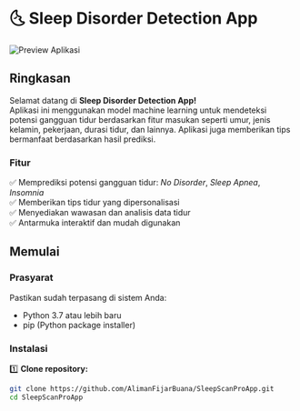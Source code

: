 # 🌜 Sleep Disorder Detection App

![Preview Aplikasi](https://github.com/AlimanFijarBuana/SleepScanProApp/raw/main/Screenshot%202025-06-30%20091439.png)

## Ringkasan

Selamat datang di **Sleep Disorder Detection App!**  
Aplikasi ini menggunakan model machine learning untuk mendeteksi potensi gangguan tidur berdasarkan fitur masukan seperti umur, jenis kelamin, pekerjaan, durasi tidur, dan lainnya. Aplikasi juga memberikan tips bermanfaat berdasarkan hasil prediksi.

### Fitur
✅ Memprediksi potensi gangguan tidur: *No Disorder*, *Sleep Apnea*, *Insomnia*  
✅ Memberikan tips tidur yang dipersonalisasi  
✅ Menyediakan wawasan dan analisis data tidur  
✅ Antarmuka interaktif dan mudah digunakan

## Memulai

### Prasyarat

Pastikan sudah terpasang di sistem Anda:
- Python 3.7 atau lebih baru
- pip (Python package installer)

### Instalasi

1️⃣ **Clone repository:**
```bash
git clone https://github.com/AlimanFijarBuana/SleepScanProApp.git
cd SleepScanProApp
